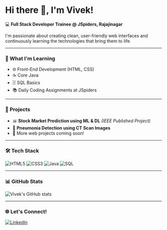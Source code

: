 # Hi there 👋, I'm Vivek!

💻 **Full Stack Developer Trainee @ JSpiders, Rajajinagar**

I'm passionate about creating clean, user-friendly web interfaces and continuously learning the technologies that bring them to life.

---

### 🚀 What I'm Learning
- 🌐 Front-End Development (HTML, CSS)
- ☕ Core Java
- 🗄️ SQL Basics
- 📚 Daily Coding Assignments at JSpiders

---

### 🧩 Projects
- 📊 **Stock Market Prediction using ML & DL** *(IEEE Published Project)*
- 🧠 **Pneumonia Detection using CT Scan Images**
- 🌱 More web projects coming soon!

---

### 🛠️ Tech Stack
![HTML5](https://img.shields.io/badge/HTML5-E34F26?style=for-the-badge&logo=html5&logoColor=white)
![CSS3](https://img.shields.io/badge/CSS3-1572B6?style=for-the-badge&logo=css3&logoColor=white)
![Java](https://img.shields.io/badge/Java-ED8B00?style=for-the-badge&logo=java&logoColor=white)
![SQL](https://img.shields.io/badge/SQL-4479A1?style=for-the-badge&logo=mysql&logoColor=white)

---

### 📊 GitHub Stats
![Vivek's GitHub stats](https://github-readme-stats.vercel.app/api?username=V1v3kx&show_icons=true&theme=tokyonight)

---

### 🌐 Let's Connect!
[![LinkedIn](https://img.shields.io/badge/LinkedIn-blue?style=for-the-badge&logo=linkedin)](www.linkedin.com/in/vivek-reddy-k)
